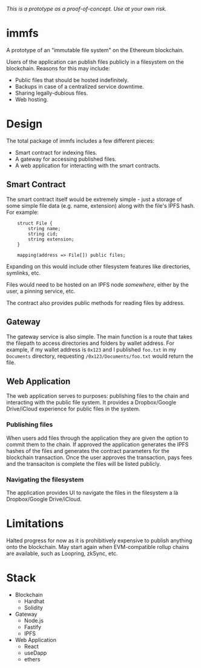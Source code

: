 _This is a prototype as a proof-of-concept. Use at your own risk._

# immfs
A prototype of an "immutable file system" on the Ethereum blockchain. 

Users of the application can publish files publicly in a filesystem on the blockchain. Reasons for this may include:
- Public files that should be hosted indefinitely.
- Backups in case of a centralized service downtime.
- Sharing legally-dubious files.
- Web hosting.

# Design
The total package of immfs includes a few different pieces:
- Smart contract for indexing files.
- A gateway for accessing published files.
- A web application for interacting with the smart contracts.


## Smart Contract
The smart contract itself would be extremely simple - just a storage of some simple file data (e.g. name, extension) along with the file's IPFS hash. For example:

```
    struct File {
        string name;
        string cid;
        string extension;
    }

    mapping(address => File[]) public files;
```

Expanding on this would include other filesystem features like directories, symlinks, etc.

Files would need to be hosted on an IPFS node _somewhere_, either by the user, a pinning service, etc.

The contract also provides public methods for reading files by address.

## Gateway
The gateway service is also simple. The main function is a route that takes the filepath to access directories and folders by wallet address. For example, if my wallet address is `0x123` and I published `foo.txt` in my `Documents` directory, requesting `/0x123/Documents/foo.txt` would return the file.

## Web Application
The web application serves to purposes: publishing files to the chain and interacting with the public file system. It provides a Dropbox/Google Drive/iCloud experience for public files in the system.

### Publishing files
When users add files through the application they are given the option to commit them to the chain. If approved the application generates the IPFS hashes of the files and generates the contract parameters for the blockchain transaction.  Once the user approves the transaction, pays fees and the transaciton is complete the files will be listed publicly.

### Navigating the filesystem
The application provides UI to navigate the files in the filesystem a là Dropbox/Google Drive/iCloud.

# Limitations
Halted progress for now as it is prohibitively expensive to publish anything onto the blockchain. May start again when EVM-compatible rollup chains are available, such as Loopring, zkSync, etc.

# Stack
* Blockchain
  * Hardhat
  * Solidity
* Gateway 
  * Node.js
  * Fastify
  * IPFS
* Web Application
  * React
  * useDapp
  * ethers
